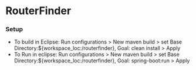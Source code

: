# RouterFinder

### Setup
* To build in Eclipse: Run configurations > New maven build > set Base Directory:${workspace_loc:/routerfinder}, Goal: clean install > Apply
* To Run in eclipse:
Run configurations > New maven build > set Base Directory:${workspace_loc:/routerfinder}, Goal: spring-boot:run > Apply

